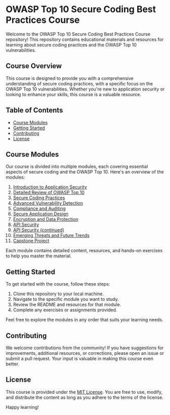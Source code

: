 # OWASP Top 10 Secure Coding Best Practices Course

Welcome to the OWASP Top 10 Secure Coding Best Practices Course repository! This repository contains educational materials and resources for learning about secure coding practices and the OWASP Top 10 vulnerabilities.

## Course Overview

This course is designed to provide you with a comprehensive understanding of secure coding practices, with a specific focus on the OWASP Top 10 vulnerabilities. Whether you're new to application security or looking to enhance your skills, this course is a valuable resource.

## Table of Contents

- [Course Modules](#course-modules)
- [Getting Started](#getting-started)
- [Contributing](#contributing)
- [License](#license)

## Course Modules

Our course is divided into multiple modules, each covering essential aspects of secure coding and the OWASP Top 10. Here's an overview of the modules:

1. [Introduction to Application Security](link-to-module-1)
2. [Detailed Review of OWASP Top 10](link-to-module-2)
3. [Secure Coding Practices](link-to-module-3)
4. [Advanced Vulnerability Detection](link-to-module-4)
5. [Compliance and Auditing](link-to-module-5)
6. [Secure Application Design](link-to-module-6)
7. [Encryption and Data Protection](link-to-module-7)
8. [API Security](link-to-module-8)
9. [API Security (continued)](link-to-module-9)
10. [Emerging Threats and Future Trends](link-to-module-10)
11. [Capstone Project](link-to-module-11)

Each module contains detailed content, resources, and hands-on exercises to help you master the material.

## Getting Started

To get started with the course, follow these steps:

1. Clone this repository to your local machine.
2. Navigate to the specific module you want to study.
3. Review the README and resources for that module.
4. Complete any exercises or assignments provided.

Feel free to explore the modules in any order that suits your learning needs.

## Contributing

We welcome contributions from the community! If you have suggestions for improvements, additional resources, or corrections, please open an issue or submit a pull request. Your input is valuable in making this course even better.

## License

This course is provided under the [MIT License](LICENSE). You are free to use, modify, and distribute the content as long as you adhere to the terms of the license.

Happy learning!
